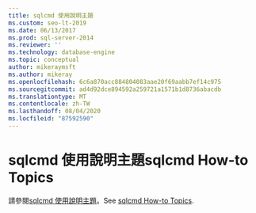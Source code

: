 ```yaml
---
title: sqlcmd 使用說明主題
ms.custom: seo-lt-2019
ms.date: 06/13/2017
ms.prod: sql-server-2014
ms.reviewer: ''
ms.technology: database-engine
ms.topic: conceptual
author: mikeraymsft
ms.author: mikeray
ms.openlocfilehash: 6c6a870acc884804083aae20f69aabb7ef14c975
ms.sourcegitcommit: ad4d92dce894592a259721a1571b1d8736abacdb
ms.translationtype: MT
ms.contentlocale: zh-TW
ms.lasthandoff: 08/04/2020
ms.locfileid: "87592590"
---
```

# <a name="sqlcmd-how-to-topics"></a><span data-ttu-id="449dd-102">sqlcmd 使用說明主題</span><span class="sxs-lookup"><span data-stu-id="449dd-102">sqlcmd How-to Topics</span></span>

<span data-ttu-id="449dd-103">請參閱[sqlcmd 使用說明主題](../../database-engine/sqlcmd-how-to-topics.md)。</span><span class="sxs-lookup"><span data-stu-id="449dd-103">See [sqlcmd How-to Topics](../../database-engine/sqlcmd-how-to-topics.md).</span></span>
